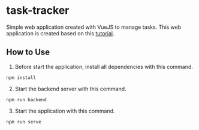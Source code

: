 # task-tracker

Simple web application created with VueJS to manage tasks. This web application is created based on this [tutorial](https://youtu.be/qZXt1Aom3Cs).

## How to Use

1. Before start the application, install all dependencies with this command.

```
npm install
```

2. Start the backend server with this command.

```
npm run backend
```

3. Start the application with this command.

```
npm run serve
```
